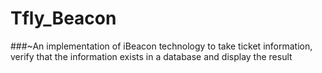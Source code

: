 # Tfly_Beacon
###~An implementation of iBeacon technology to take ticket information, verify that the information exists in a database and display the result
